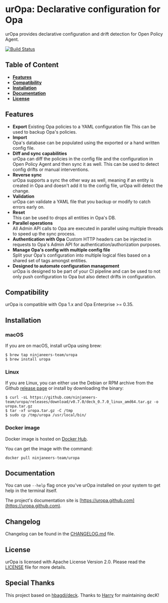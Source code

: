 # urOpa: Declarative configuration for Opa

urOpa provides declarative configuration and drift detection for Open Policy Agent.

[![Build Status](https://travis-ci.com/ninjaneers-team/uropa.svg?branch=master)](https://travis-ci.com/ninjaneers-team/uropa)

## Table of Content

- [**Features**](#features)
- [**Compatibility**](#compatibility)
- [**Installation**](#installation)
- [**Documentation**](#documentation)
- [**License**](#license)

## Features

- **Export**
  Existing Opa policies to a YAML configuration file
  This can be used to backup Opa's policies.
- **Import**  
  Opa's database can be populated using the exported or a hand written config
  file.
- **Diff and sync capabilities**  
  urOpa can diff the policies in the config file and
  the configuration in Open Policy Agent and then sync it as well.
  This can be used to detect config drifts or manual interventions.
- **Reverse sync**  
  urOpa supports a sync the other way as well, meaning if an
  entity is created in Opa and doesn't add it to the config file,
  urOpa will detect the change.
- **Validation**  
  urOpa can validate a YAML file that you backup or modify to catch errors
  early on.
- **Reset**  
  This can be used to drops all entities in Opa's DB.
- **Parallel operations**  
  All Admin API calls to Opa are executed in parallel using multiple
  threads to speed up the sync process.
- **Authentication with Opa**
  Custom HTTP headers can be injected in requests to Opa's Admin API
  for authentication/authorization purposes.
- **Manage Opa's config with multiple config file**  
  Split your Opa's configuration into multiple logical files based on a shared
  set of tags amongst entities.
- **Designed to automate configuration management**  
  urOpa is designed to be part of your CI pipeline and can be used to not only
  push configuration to Opa but also detect drifts in configuration.

## Compatibility

urOpa is compatible with Opa 1.x and Opa Enterprise >= 0.35.

## Installation

### macOS

If you are on macOS, install urOpa using brew:

```shell
$ brew tap ninjaneers-team/uropa
$ brew install uropa
```

### Linux

If you are Linux, you can either use the Debian or RPM archive from
the Github [release page](https://github.com/ninjaneers-team/uropa/releases)
or install by downloading the binary:

```shel
$ curl -sL https://github.com/ninjaneers-team/uropa/releases/download/v0.7.0/deck_0.7.0_linux_amd64.tar.gz -o uropa.tar.gz
$ tar -xf uropa.tar.gz -C /tmp
$ sudo cp /tmp/uropa /usr/local/bin/
```

### Docker image

Docker image is hosted on [Docker Hub](https://hub.docker.com/r/ninjaneers-team/uropa).

You can get the image with the command:

```
docker pull ninjaneers-team/uropa
```

## Documentation

You can use `--help` flag once you've urOpa installed on your system
to get help in the terminal itself.

The project's documentation site is
[https://uropa.github.com](https://uropa.github.com).

## Changelog

Changelog can be found in the [CHANGELOG.md](CHANGELOG.md) file.

## License

urOpa is licensed with Apache License Version 2.0.
Please read the [LICENSE](LICENSE) file for more details.

## Special Thanks

This project based on [hbagdi/deck](https://github.com/hbagdi/deck). Thanks to [Harry](https://github.com/hbagdi) for maintaining decK! 
